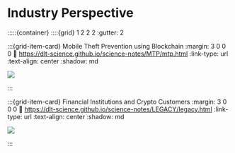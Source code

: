 # Industry Perspective

:::::{container}
::::{grid} 1 2 2 2
:gutter: 2

:::{grid-item-card} Mobile Theft Prevention using Blockchain
:margin: 3 0 0 0
:link: https://dlt-science.github.io/science-notes/MTP/mtp.html
:link-type: url
:text-align: center
:shadow: md

<img src= "https://media.licdn.com/dms/image/D5612AQHwpk-_b-vlTA/article-cover_image-shrink_600_2000/0/1685459895359?e=1697673600&v=beta&t=1BeAWLrC4N2mgsq3rqnnXAsMnBHQdLyzdm8vXqyUMas">
<!-- /Users/yimikz/science-notes/blogs/MTP/images/mtp.png -->

<!-- <img src="https://media.licdn.com/dms/image/D5612AQHwpk-_b-vlTA/article-cover_image-shrink_600_2000/0/1685459895359?e=1697673600&v=beta&t=1BeAWLrC4N2mgsq3rqnnXAsMnBHQdLyzdm8vXqyUMas"  -->


:::

<!-- <div style="width: 300px; height: 150px; overflow: hidden; position: relative;">
style="position: absolute; top: 50%; left: 60%; transform: translate(-50%, -50%);"> -->



:::{grid-item-card} Financial Institutions and Crypto Customers
:margin: 3 0 0 0
:link: https://dlt-science.github.io/science-notes/LEGACY/legacy.html
:link-type: url
:text-align: center
:shadow: md


<img src= "https://finbold.com/app/uploads/2023/03/Over-1200-German-banks-can-now-offer-Bitcoin-trading-to-their-retail-customers-1.jpg">

<!-- <div style="width: 300px; height: 150px; overflow: hidden; position: relative;">
    <img src="https://finbold.com/app/uploads/2023/03/Over-1200-German-banks-can-now-offer-Bitcoin-trading-to-their-retail-customers-1.jpg" 
    style="position: absolute; top: 50%; left: 60%; transform: translate(-50%, -50%);">

    
</div> -->


:::
